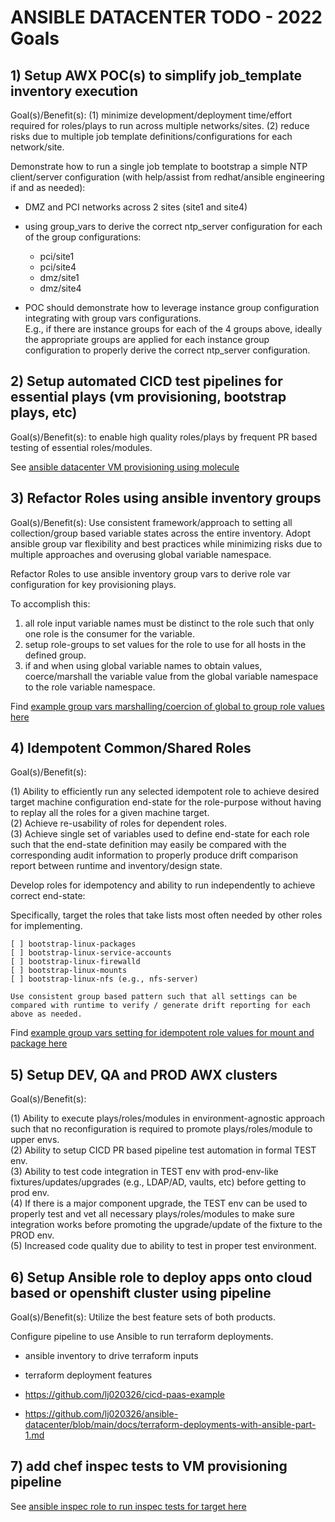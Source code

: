 
# ANSIBLE DATACENTER TODO - 2022 Goals

## 1) Setup AWX POC(s) to simplify job_template inventory execution 

Goal(s)/Benefit(s):
(1) minimize development/deployment time/effort required for roles/plays to run across multiple networks/sites.
(2) reduce risks due to multiple job template definitions/configurations for each network/site.

Demonstrate how to run a single job template to bootstrap a simple NTP client/server configuration (with help/assist from redhat/ansible engineering if and as needed):

* DMZ and PCI networks across 2 sites (site1 and site4)
  
* using group_vars to derive the correct ntp_server configuration for each of the group configurations:
  
  - pci/site1
  - pci/site4
  - dmz/site1
  - dmz/site4

* POC should demonstrate how to leverage instance group configuration integrating with group vars configurations.<br>
 E.g., if there are instance groups for each of the 4 groups above, ideally the appropriate groups are applied for each instance group configuration to properly derive the correct ntp_server configuration.  


## 2) Setup automated CICD test pipelines for essential plays (vm provisioning, bootstrap plays, etc)

Goal(s)/Benefit(s): to enable high quality roles/plays by frequent PR based testing of essential roles/modules. 

See [ansible datacenter VM provisioning using molecule](https://github.com/lj020326/ansible-datacenter/blob/main/molecule/default/molecule.yml)


## 3) Refactor Roles using ansible inventory groups

Goal(s)/Benefit(s): Use consistent framework/approach to setting all collection/group based variable states across the entire inventory.  Adopt ansible group var flexibility and best practices while minimizing risks due to multiple approaches and overusing global variable namespace. 

Refactor Roles to use ansible inventory group vars to derive role var configuration for key provisioning plays.  

To accomplish this:

1) all role input variable names must be distinct to the role such that only one role is the consumer for the variable.<br>
2) setup role-groups to set values for the role to use for all hosts in the defined group.<br>
3) if and when using global variable names to obtain values, coerce/marshall the variable value from the global variable namespace to the role variable namespace.<br>

Find [example group vars marshalling/coercion of global to group role values here](https://github.com/lj020326/ansible-datacenter/blob/main/inventory/group_vars/docker_stack.yml)


## 4) Idempotent Common/Shared Roles

Goal(s)/Benefit(s): 

(1) Ability to efficiently run any selected idempotent role to achieve desired target machine configuration end-state for the role-purpose without having to replay all the roles for a given machine target. <br>
(2) Achieve re-usability of roles for dependent roles.<br> 
(3) Achieve single set of variables used to define end-state for each role such that the end-state definition may easily be compared with the corresponding audit information to properly produce drift comparison report between runtime and inventory/design state.<br>

Develop roles for idempotency and ability to run independently to achieve correct end-state:

Specifically, target the roles that take lists most often needed by other roles for implementing.

    [ ] bootstrap-linux-packages
    [ ] bootstrap-linux-service-accounts
    [ ] bootstrap-linux-firewalld
    [ ] bootstrap-linux-mounts
    [ ] bootstrap-linux-nfs (e.g., nfs-server)

    Use consistent group based pattern such that all settings can be compared with runtime to verify / generate drift reporting for each above as needed. 

Find [example group vars setting for idempotent role values for mount and package here](https://github.com/lj020326/ansible-datacenter/blob/main/inventory/group_vars/cicd_node.yml)


## 5) Setup DEV, QA and PROD AWX clusters
 
Goal(s)/Benefit(s):

(1) Ability to execute plays/roles/modules in environment-agnostic approach such that no reconfiguration is required to promote plays/roles/module to upper envs.<br>
(2) Ability to setup CICD PR based pipeline test automation in formal TEST env.<br>
(3) Ability to test code integration in TEST env with prod-env-like fixtures/updates/upgrades (e.g., LDAP/AD, vaults, etc) before getting to prod env.<br>
(4) If there is a major component upgrade, the TEST env can be used to properly test and vet all necessary plays/roles/modules to make sure integration works before promoting the upgrade/update of the fixture to the PROD env.<br>
(5) Increased code quality due to ability to test in proper test environment. <br>

## 6) Setup Ansible role to deploy apps onto cloud based or openshift cluster using pipeline

Goal(s)/Benefit(s): Utilize the best feature sets of both products.

Configure pipeline to use Ansible to run terraform deployments.

* ansible inventory to drive terraform inputs
* terraform deployment features 

* https://github.com/lj020326/cicd-paas-example
* https://github.com/lj020326/ansible-datacenter/blob/main/docs/terraform-deployments-with-ansible-part-1.md


## 7) add chef inspec tests to VM provisioning pipeline

See [ansible inspec role to run inspec tests for target here](https://github.com/lj020326/ansible-datacenter/blob/9156de347d04e4ab2a1df10310b8c0ddf4ea183c/roles/ansible-role-inspec/README.md)

